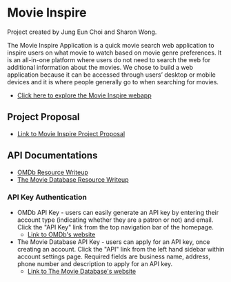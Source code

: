 # Movie Inspire
Project created by Jung Eun Choi and Sharon Wong.

The Movie Inspire Application is a quick movie search web application to inspire users on what movie to watch based on movie genre preferences. It is an all-in-one platform where users do not need to search the web for additional information about the movies. We chose to build a web application because it can be accessed through users’ desktop or mobile devices and it is where people generally go to when searching for movies.
- [Click here to explore the Movie Inspire webapp](movie-inspire.appspot.com)

## Project Proposal
- [Link to Movie Inspire Project Proposal](https://docs.google.com/document/d/1LRcR8rvo1qH_PLvQJLMm-YXmiQ6UftWo_TWIjkjDOLI/edit?usp=sharing)

## API Documentations
- [OMDb Resource Writeup](https://docs.google.com/document/d/1Bal9clFqyBLEQ2oYQDX_N3RVxrWEJ8jz5mwZhQiNTcM/edit?usp=sharing)
- [The Movie Database Resource Writeup](https://docs.google.com/document/d/1Qcqx9h6I_AR5YN8bEBRaChqS6wONNnUADE-qxZhExWQ/edit)

### API Key Authentication
- OMDb API Key - users can easily generate an API key by entering their account type (indicating whether they are a patron or not) and email. Click the "API Key" link from the top navigation bar of the homepage.
  - [Link to OMDb's website](http://www.omdbapi.com/)
- The Movie Database API Key - users can apply for an API key, once creating an account. Click the "API" link from the left hand sidebar within account settings page. Required fields are business name, address, phone number and description to apply for an API key.
  - [Link to The Movie Database's website](https://www.themoviedb.org/faq/api)
